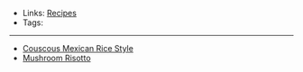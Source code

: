 - Links: [Recipes](Recipes.md)
- Tags: 

---

- [Couscous Mexican Rice Style](Sides/Couscous%20Mexican%20Rice%20Style.md)
- [Mushroom Risotto](Mushroom%20Risotto.md)